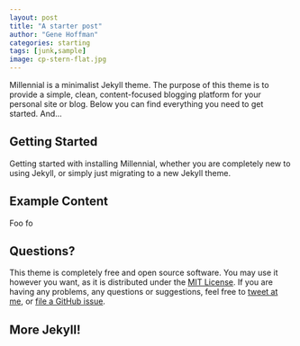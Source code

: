 ```yaml
---
layout: post
title: "A starter post"
author: "Gene Hoffman"
categories: starting
tags: [junk,sample]
image: cp-stern-flat.jpg
---
```


Millennial is a minimalist Jekyll theme. The purpose of this theme is to provide a simple, clean, content-focused blogging platform for your personal site or blog. Below you can find everything you need to get started. And...

## Getting Started

Getting started with installing Millennial, whether you are completely new to using Jekyll, or simply just migrating to a new Jekyll theme.

## Example Content

Foo fo

## Questions?

This theme is completely free and open source software. You may use it however you want, as it is distributed under the [MIT License](http://choosealicense.com/licenses/mit/). If you are having any problems, any questions or suggestions, feel free to [tweet at me](https://twitter.com/intent/tweet?text=My%20question%20about%20Millennial;via=paululele), or [file a GitHub issue](https://github.com/lenpaul/Millennial/issues/new).

## More Jekyll!
